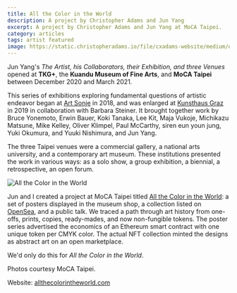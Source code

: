 ```yaml
---
title: All the Color in the World
description: A project by Christopher Adams and Jun Yang
excerpt: A project by Christopher Adams and Jun Yang at MoCA Taipei.
category: articles
tags: artist featured
image: https://static.christopheradams.io/file/cxadams-website/medium/other/2021/MoCA-Taipei/MoCA-Taipei_20210313_Adams-Yang_DSC06787.JPG
---
```


Jun Yang's *The Artist, his Collaborators, their Exhibition, and three
Venues* opened at **TKG+**, the **Kuandu Museum of Fine Arts**, and
**MoCA Taipei** between December 2020 and March 2021.

This series of exhibitions exploring fundamental questions of artistic
endeavor began at [Art Sonje] in 2018, and was enlarged at [Kunsthaus
Graz] in 2019 in collaboration with Barbara Steiner. It brought together
work by Bruce Yonemoto, Erwin Bauer, Koki Tanaka, Lee Kit, Maja Vukoje,
Michikazu Matsune, Mike Kelley, Oliver Klimpel, Paul McCarthy, siren eun
youn jung, Yuki Okumura, and Yuuki Nishimura, and Jun Yang.

The three Taipei venues were a commercial gallery, a national arts
university, and a contemporary art museum. These institutions presented
the work in various ways: as a solo show, a group exhibition, a
biennial, a retrospective, an open forum.

![All the Color in the World](https://static.christopheradams.io/file/cxadams-website/medium/other/2021/MoCA-Taipei/MoCA-Taipei_20210204_Jun-Yang_0059_Small.jpg)

Jun and I created a project at MoCA Taipei titled [All the Color in the
World]: a set of posters displayed in the museum shop, a collection
listed on [OpenSea], and a public talk. We traced a path through art
history from one-offs, prints, copies, ready-mades, and now non-fungible
tokens. The poster series advertised the economics of an Ethereum smart
contract with one unique token per CMYK color. The actual NFT collection
minted the designs as abstract art on an open marketplace.

We'd only do this for *All the Color in the World*.

Photos courtesy MoCA Taipei.

Website: [allthecolorintheworld.com]

[All the Color in the World]: https://www.allthecolorintheworld.com
[allthecolorintheworld.com]: https://www.allthecolorintheworld.com
[Art Sonje]: http://junyang.info/project/the-overview-perspective-art-sonje/
[Kunsthaus Graz]: http://junyang.info/project/the-artist-the-work-and-the-exhibition-at-kunsthaus-graz/
[OpenSea]: https://opensea.io/collection/allthecolorintheworld
